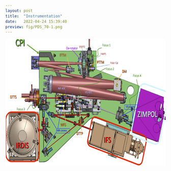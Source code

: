 ```yaml
---
layout: post
title:  "Instrumentation"
date:   2022-04-24 15:39:40
preview: fig/PDS_70-1.png
---
```


<img src="/fig/sphere.jpeg" height="400">

